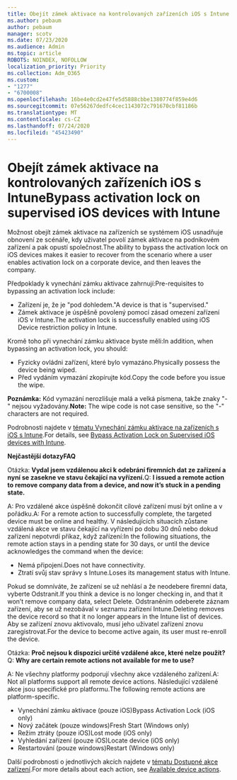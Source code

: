 ```yaml
---
title: Obejít zámek aktivace na kontrolovaných zařízeních iOS s Intune
ms.author: pebaum
author: pebaum
manager: scotv
ms.date: 07/23/2020
ms.audience: Admin
ms.topic: article
ROBOTS: NOINDEX, NOFOLLOW
localization_priority: Priority
ms.collection: Adm_O365
ms.custom:
- "1277"
- "6700008"
ms.openlocfilehash: 16be4e0cd2e47fe5d5888cbbe1380774f859e4d6
ms.sourcegitcommit: 07e56267dedfc4cec1143072c791670cbf81186b
ms.translationtype: MT
ms.contentlocale: cs-CZ
ms.lasthandoff: 07/24/2020
ms.locfileid: "45423490"
---
```

# <a name="bypass-activation-lock-on-supervised-ios-devices-with-intune"></a><span data-ttu-id="b7eef-102">Obejít zámek aktivace na kontrolovaných zařízeních iOS s Intune</span><span class="sxs-lookup"><span data-stu-id="b7eef-102">Bypass activation lock on supervised iOS devices with Intune</span></span>

<span data-ttu-id="b7eef-103">Možnost obejít zámek aktivace na zařízeních se systémem iOS usnadňuje obnovení ze scénáře, kdy uživatel povolí zámek aktivace na podnikovém zařízení a pak opustí společnost.</span><span class="sxs-lookup"><span data-stu-id="b7eef-103">The ability to bypass the activation lock on iOS devices makes it easier to recover from the scenario where a user enables activation lock on a corporate device, and then leaves the company.</span></span>

<span data-ttu-id="b7eef-104">Předpoklady k vynechání zámku aktivace zahrnují:</span><span class="sxs-lookup"><span data-stu-id="b7eef-104">Pre-requisites to bypassing an activation lock include:</span></span>

- <span data-ttu-id="b7eef-105">Zařízení je, že je "pod dohledem."</span><span class="sxs-lookup"><span data-stu-id="b7eef-105">A device is that is "supervised."</span></span>
- <span data-ttu-id="b7eef-106">Zámek aktivace je úspěšně povolený pomocí zásad omezení zařízení iOS v Intune.</span><span class="sxs-lookup"><span data-stu-id="b7eef-106">The activation lock is successfully enabled using iOS Device restriction policy in Intune.</span></span>

<span data-ttu-id="b7eef-107">Kromě toho při vynechání zámku aktivace byste měli:</span><span class="sxs-lookup"><span data-stu-id="b7eef-107">In addition, when bypassing an activation lock, you should:</span></span>

- <span data-ttu-id="b7eef-108">Fyzicky ovládni zařízení, které bylo vymazáno.</span><span class="sxs-lookup"><span data-stu-id="b7eef-108">Physically possess the device being wiped.</span></span>
- <span data-ttu-id="b7eef-109">Před vydáním vymazání zkopírujte kód.</span><span class="sxs-lookup"><span data-stu-id="b7eef-109">Copy the code before you issue the wipe.</span></span>

<span data-ttu-id="b7eef-110">**Poznámka:** Kód vymazání nerozlišuje malá a velká písmena, takže znaky "-" nejsou vyžadovány.</span><span class="sxs-lookup"><span data-stu-id="b7eef-110">**Note:** The wipe code is not case sensitive, so the "-" characters are not required.</span></span>

<span data-ttu-id="b7eef-111">Podrobnosti najdete v [tématu Vynechání zámku aktivace na zařízeních s iOS s Intune](https://docs.microsoft.com/intune/device-activation-lock-bypass).</span><span class="sxs-lookup"><span data-stu-id="b7eef-111">For details, see [Bypass Activation Lock on Supervised iOS devices with Intune](https://docs.microsoft.com/intune/device-activation-lock-bypass).</span></span>

<span data-ttu-id="b7eef-112">**Nejčastější dotazy**</span><span class="sxs-lookup"><span data-stu-id="b7eef-112">**FAQ**</span></span>

<span data-ttu-id="b7eef-113">Otázka: **Vydal jsem vzdálenou akci k odebrání firemních dat ze zařízení a nyní se zasekne ve stavu čekající na vyřízení.**</span><span class="sxs-lookup"><span data-stu-id="b7eef-113">Q: **I issued a remote action to remove company data from a device, and now it’s stuck in a pending state.**</span></span>

<span data-ttu-id="b7eef-114">A: Pro vzdálené akce úspěšně dokončit cílové zařízení musí být online a v pořádku.</span><span class="sxs-lookup"><span data-stu-id="b7eef-114">A: For a remote action to successfully complete, the targeted device must be online and healthy.</span></span> <span data-ttu-id="b7eef-115">V následujících situacích zůstane vzdálená akce ve stavu čekající na vyřízení po dobu 30 dnů nebo dokud zařízení nepotvrdí příkaz, když zařízení:</span><span class="sxs-lookup"><span data-stu-id="b7eef-115">In the following situations, the remote action stays in a pending state for 30 days, or until the device acknowledges the command when the device:</span></span>

- <span data-ttu-id="b7eef-116">Nemá připojení.</span><span class="sxs-lookup"><span data-stu-id="b7eef-116">Does not have connectivity.</span></span>
- <span data-ttu-id="b7eef-117">Ztratí svůj stav správy s Intune.</span><span class="sxs-lookup"><span data-stu-id="b7eef-117">Loses its management status with Intune.</span></span>

<span data-ttu-id="b7eef-118">Pokud se domníváte, že zařízení se už nehlásí a že neodebere firemní data, vyberte Odstranit.</span><span class="sxs-lookup"><span data-stu-id="b7eef-118">If you think a device is no longer checking in, and that it won’t remove company data, select Delete.</span></span> <span data-ttu-id="b7eef-119">Odstraněním odeberete záznam zařízení, aby se už nezobával v seznamu zařízení Intune.</span><span class="sxs-lookup"><span data-stu-id="b7eef-119">Deleting removes the device record so that it no longer appears in the Intune list of devices.</span></span> <span data-ttu-id="b7eef-120">Aby se zařízení znovu aktivovalo, musí jeho uživatel zařízení znovu zaregistrovat.</span><span class="sxs-lookup"><span data-stu-id="b7eef-120">For the device to become active again, its user must re-enroll the device.</span></span>

<span data-ttu-id="b7eef-121">Otázka: **Proč nejsou k dispozici určité vzdálené akce, které nelze použít?**</span><span class="sxs-lookup"><span data-stu-id="b7eef-121">Q: **Why are certain remote actions not available for me to use?**</span></span>

<span data-ttu-id="b7eef-122">A: Ne všechny platformy podporují všechny akce vzdáleného zařízení.</span><span class="sxs-lookup"><span data-stu-id="b7eef-122">A: Not all platforms support all remote device actions.</span></span> <span data-ttu-id="b7eef-123">Následující vzdálené akce jsou specifické pro platformu.</span><span class="sxs-lookup"><span data-stu-id="b7eef-123">The following remote actions are platform-specific.</span></span>

- <span data-ttu-id="b7eef-124">Vynechání zámku aktivace (pouze iOS)</span><span class="sxs-lookup"><span data-stu-id="b7eef-124">Bypass Activation Lock (iOS only)</span></span>
- <span data-ttu-id="b7eef-125">Nový začátek (pouze windows)</span><span class="sxs-lookup"><span data-stu-id="b7eef-125">Fresh Start (Windows only)</span></span>
- <span data-ttu-id="b7eef-126">Režim ztráty (pouze iOS)</span><span class="sxs-lookup"><span data-stu-id="b7eef-126">Lost mode (iOS only)</span></span>
- <span data-ttu-id="b7eef-127">Vyhledání zařízení (pouze iOS)</span><span class="sxs-lookup"><span data-stu-id="b7eef-127">Locate device (iOS only)</span></span>
- <span data-ttu-id="b7eef-128">Restartování (pouze windows)</span><span class="sxs-lookup"><span data-stu-id="b7eef-128">Restart (Windows only)</span></span>

<span data-ttu-id="b7eef-129">Další podrobnosti o jednotlivých akcích najdete v [tématu Dostupné akce zařízení](https://docs.microsoft.com/intune/device-management#available-device-actions).</span><span class="sxs-lookup"><span data-stu-id="b7eef-129">For more details about each action, see [Available device actions](https://docs.microsoft.com/intune/device-management#available-device-actions).</span></span>
